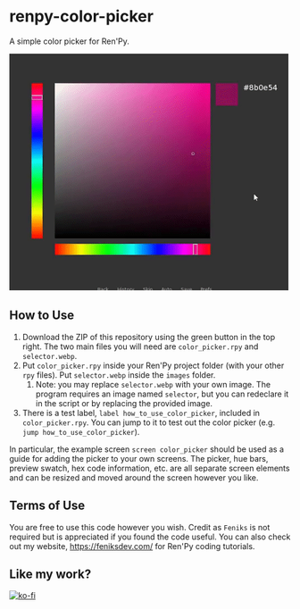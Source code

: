# renpy-color-picker
A simple color picker for Ren'Py.

![Preview](color_picker.gif)

## How to Use

1. Download the ZIP of this repository using the green button in the top right. The two main files you will need are `color_picker.rpy` and `selector.webp`. 
2. Put `color_picker.rpy` inside your Ren'Py project folder (with your other `rpy` files). Put `selector.webp` inside the `images` folder.
    1. Note: you may replace `selector.webp` with your own image. The program requires an image named `selector`, but you can redeclare it in the script or by replacing the provided image.
3. There is a test label, `label how_to_use_color_picker`, included in `color_picker.rpy`. You can jump to it to test out the color picker (e.g. `jump how_to_use_color_picker`).

In particular, the example screen `screen color_picker` should be used as a guide for adding the picker to your own screens. The picker, hue bars, preview swatch, hex code information, etc. are all separate screen elements and can be resized and moved around the screen however you like. 

## Terms of Use

You are free to use this code however you wish. Credit as `Feniks` is not required but is appreciated if you found the code useful. You can also check out my website, https://feniksdev.com/ for Ren'Py coding tutorials.

## Like my work?

[![ko-fi](https://www.ko-fi.com/img/githubbutton_sm.svg)](https://ko-fi.com/fen)
